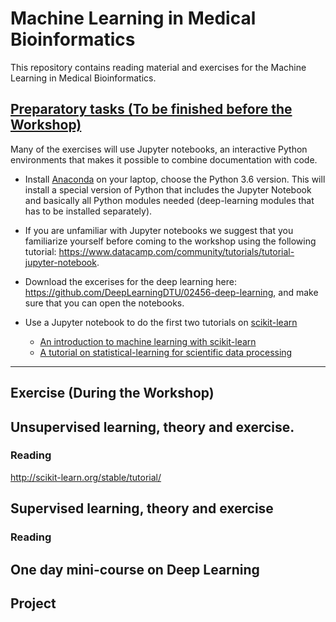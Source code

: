 # Machine Learning in Medical Bioinformatics

This repository contains reading material and exercises for the Machine Learning in Medical Bioinformatics.

## [Preparatory tasks (To be finished before the Workshop)](prep.md)

Many of the exercises will use Jupyter notebooks, an interactive Python environments that makes it possible to combine documentation with code.

* Install [Anaconda](https://www.anaconda.com/download/) on your laptop, choose the Python 3.6 version. This will install a special version of Python that includes the Jupyter Notebook and basically all Python modules needed (deep-learning modules that has to be installed separately).

* If you are unfamiliar with Jupyter notebooks we suggest that you familiarize yourself before coming to the workshop using the following tutorial: https://www.datacamp.com/community/tutorials/tutorial-jupyter-notebook.

* Download the excerises for the deep learning here: https://github.com/DeepLearningDTU/02456-deep-learning, and make sure that you can open the notebooks.

* Use a Jupyter notebook to do the first two tutorials on  [scikit-learn](http://scikit-learn.org/stable/tutorial/)
  * [An introduction to machine learning with scikit-learn](http://scikit-learn.org/stable/tutorial/basic/tutorial.html)
  * [A tutorial on statistical-learning for scientific data processing](http://scikit-learn.org/stable/tutorial/statistical_inference/index.html)



----------------------

## Exercise (During the Workshop)



## Unsupervised learning, theory and exercise.

### Reading

http://scikit-learn.org/stable/tutorial/


## Supervised learning, theory and exercise
### Reading


## One day mini-course on Deep Learning



## Project
